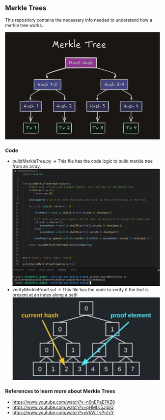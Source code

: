 ## Merkle Trees

This repository contains the necessary info needed to understand how a merkle tree works.

![alt text](image-2.png)

### Code
- buildMerkleTree.py -> This file has the code logic to build merkle tree from an array.
  ![alt text](image.png)
- verifyMerkleProof.sol -> This file has the code to verify if the leaf is present at an index along a path
    ![alt text](image-1.png)


### References to learn more about Merkle Trees

- https://www.youtube.com/watch?v=n6nEPaE7KZ8
- https://www.youtube.com/watch?v=qHMLy5JjbjQ
- https://www.youtube.com/watch?v=VkWiTvPnTcY